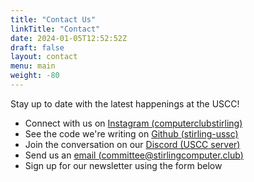 ```yaml
---
title: "Contact Us"
linkTitle: "Contact"
date: 2024-01-05T12:52:52Z
draft: false
layout: contact
menu: main
weight: -80
---
```


Stay up to date with the latest happenings at the USCC!

<!--more-->

* Connect with us on [Instagram (computerclubstirling)](https://www.instagram.com/computerclubstirling)
* See the code we're writing on [Github (stirling-ussc)](https://github.com/stirling-ussc)
* Join the conversation on our [Discord (USCC server)](https://discord.gg/DZnAvAnhKD)
* Send us an [email (committee@stirlingcomputer.club)](mailto:committee@stirlingcomputer.club)
* Sign up for our newsletter using the form below
